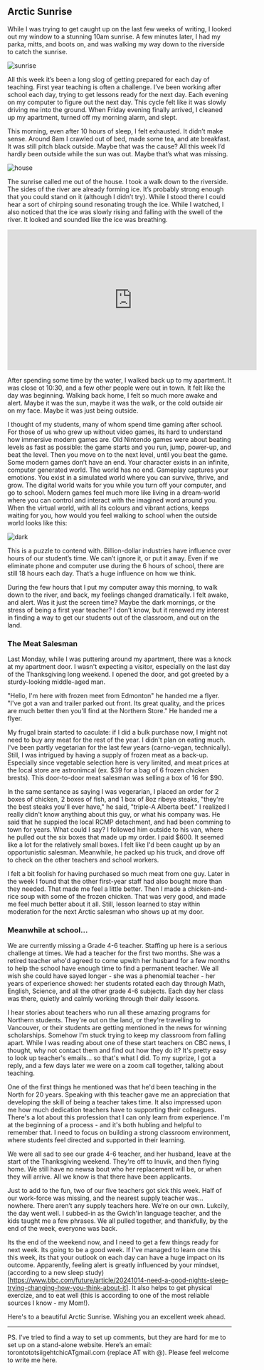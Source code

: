 ## Arctic Sunrise

While I was trying to get caught up on the last few weeks of writing, I looked out my window to a stunning 10am sunrise. A few minutes later, I had my parka, mitts, and boots on, and was walking my way down to the riverside to catch the sunrise. 

![sunrise](https://www.dropbox.com/scl/fi/f7q2qrzp1isfmjucc0r1v/20241019_101414.jpg?rlkey=wh7p9lrvsvlicixak7gdrm79q&st=386qnhaj&raw=1)

All this week it’s been a long slog of getting prepared for each day of teaching. First year teaching is often a challenge. I’ve been working after school each day, trying to get lessons ready for the next day. Each evening on my computer to figure out the next day. This cycle felt like it was slowly driving me into the ground. When Friday evening finally arrived, I cleaned up my apartment, turned off my morning alarm, and slept.

This morning, even after 10 hours of sleep, I felt exhausted. It didn’t make sense. Around 8am I crawled out of bed, made some tea, and ate breakfast. It was still pitch black outside. Maybe that was the cause? All this week I’d hardly been outside while the sun was out. Maybe that’s what was missing.

![house](https://www.dropbox.com/scl/fi/5jdykitu2enfno3eril92/20241019_102123.jpg?rlkey=2umvkfz2e195wizpemzyo1cp8&st=6zw2qfvd&raw=1)

The sunrise called me out of the house. I took a walk down to the riverside. The sides of the river are already forming ice. It’s probably strong enough that you could stand on it (although I didn’t try). While I stood there I could hear a sort of chirping sound resonating trough the ice. While I watched, I also noticed that the ice was slowly rising and falling with the swell of the river. It looked and sounded like the ice was breathing. 

<iframe width="560" height="315" src="https://www.youtube.com/embed/C0Dv7-0KrE8?si=B01iUea1XX5wejZG" title="YouTube video player" frameborder="0" allow="accelerometer; autoplay; clipboard-write; encrypted-media; gyroscope; picture-in-picture; web-share" referrerpolicy="strict-origin-when-cross-origin" allowfullscreen></iframe>


After spending some time by the water, I walked back up to my apartment. It was close ot 10:30, and a few other people were out in town. It felt like the day was beginning. Walking back home, I felt so much more awake and alert. Maybe it was the sun, maybe it was the walk, or the cold outside air on my face. Maybe it was just being outside. 

I thought of my students, many of whom spend time gaming after school. For those of us who grew up without video games, its hard to understand how immersive modern games are. Old Nintendo games were about beating levels as fast as possible: the game starts and you run, jump, power-up, and beat the level. Then you move on to the next level, until you beat the game. Some modern games don’t have an end. Your character exists in an infinite, computer generated world. The world has no end.  Gameplay captures your emotions. You exist in a simulated world where you can survive, thrive, and grow. The digital world waits for you while you turn off your computer, and go to school. Modern games feel much more like living in a dream-world where you can control and interact with the imagined word around you. When the virtual world, with all its colours and vibrant actions, keeps waiting for you, how would you feel walking to school when the outside world looks like this:

![dark](https://www.dropbox.com/scl/fi/m9e2kl0jkwjdzpzrr2bg9/20241008_071209.jpg?rlkey=7m4hitw9anl8q2n6575h6u8fj&st=nu7umawl&raw=1)

This is a puzzle to contend with. Billion-dollar industries have influence over hours of our student’s time. We can’t ignore it, or put it away. Even if we eliminate phone and computer use during the 6 hours of school, there are still 18 hours each day. That’s a huge influence on how we think.

During the few hours that I put my computer away this morning, to walk down to the river, and back, my feelings changed dramatically. I felt awake, and alert. Was it just the screen time? Maybe the dark mornings, or the stress of being a first year teacher? I don’t know, but it renewed my interest in finding a way to get our students out of the classroom, and out on the land.   

### The Meat Salesman

Last Monday, while I was puttering around my apartment, there was a knock at my apartment door. I wasn't expecting a visitor, especially on the last day of the Thanksgiving long weekend. I opened the door, and got greeted by a sturdy-looking middle-aged man. 

"Hello, I'm here with frozen meet from Edmonton" he handed me a flyer. "I've got a van and trailer parked out front. Its great quality, and the prices are much better then you'll find at the Northern Store." He handed me a flyer. 

My frugal brain started to caculate: if I did a bulk purchase now, I might not need to buy any meat for the rest of the year. I didn't plan on eating much. I've been partly vegetarian for the last few years (carno-vegan, technically). Still, I was intrigued by having a supply of frozen meat as a back-up. Especially since vegetable selection here is very limited, and meat prices at the local store are astronimcal (ex. $39 for a bag of 6 frozen chicken brests). This door-to-door meat salesman was selling a box of 16 for $90. 

In the same sentance as saying I was vegerarian, I placed an order for 2 boxes of chicken, 2 boxes of fish, and 1 box of 8oz ribeye steaks, "they're the best steaks you'll ever have," he said, "triple-A Alberta beef." I realized I really didn't know anything about this guy, or what his company was. He said that he suppied the local RCMP detachment, and had been comming to town for years. What could I say? I followed him outside to his van, where he pulled out the six boxes that made up my order. I paid $600. It seemed like a lot for the relatively small boxes. I felt like I'd been caught up by an opportunistic salesman. Meanwhile, he packed up his truck, and drove off to check on the other teachers and school workers. 

I felt a bit foolish for having purchased so much meat from one guy. Later in the week I found that the other first-year staff had also bought more than they needed. That made me feel a little better. Then I made a chicken-and-rice soup with some of the frozen chicken. That was very good, and made me feel much better about it all. Still, lesson learned to stay within moderation for the next Arctic salesman who shows up at my door. 

### Meanwhile at school…

We are currently missing a Grade 4-6 teacher. Staffing up here is a serious challenge at times. We had a teacher for the first two months. She was a retired teacher who'd agreed to come upwith her husband for a few months to help the school have enough time to find a permanent teacher. We all wish she could have sayed longer - she was a phenomial teacher - her years of experience showed: her students rotated each day through Math, English, Science, and all the other grade 4-6 subjects. Each day her class was there, quietly and calmly working through their daily lessons. 

I hear stories about teachers who run all these amazing programs for Northern students. They're out on the land, or they're travelling to Vancouver, or their students are getting mentioned in the news for winning scholarships. Somehow I'm stuck trying to keep my classroom from falling apart. While I was reading about one of these start teachers on CBC news, I thought, why not contact them and find out how they do it? It's pretty easy to look up teacher's emails... so that's what I did. To my suprize, I got a reply, and a few days later we were on a zoom call together, talking about teaching. 

One of the first things he mentioned was that he'd been teaching in the North for 20 years. Speaking with this teacher gave me an appreciation that developing the skill of being a teacher takes time. It also impressed upon me how much dedication teachers have to supporting their colleagues. There's a lot about this profession that I can only learn from experience. I'm at the beginning of a process - and it's both hubling and helpful to remember that. I need to focus on building a strong classroom environment, where students feel directed and supported in their learning. 

We were all sad to see our grade 4-6 teacher, and her husband, leave at the start of the Thanksgiving weekend. They're off to Inuvik, and then flying home. We still have no newsa bout who her replacement will be, or when they will arrive. All we know is that there have been applicants. 

Just to add to the fun, two of our five teachers got sick this week. Half of our work-force was missing, and the nearest supply teacher was... nowhere. There aren’t any supply teachers here. We’re on our own. Lukcily, the day went well. I subbed-in as the Gwich'in language teacher, and the kids taught me a few phrases. We all pulled together, and thankfully, by the end of the week, everyone was back. 

Its the end of the weekend now, and I need to get a few things ready for next week. Its going to be a good week. If I've managed to learn one this this week, its that your outlook on each day can have a huge impact on its outcome. Apparently, feeling alert is greatly influenced by your mindset, (according to a new sleep study)[https://www.bbc.com/future/article/20241014-need-a-good-nights-sleep-trying-changing-how-you-think-about-it]. It also helps to get physical exercize, and to eat well (this is according to one of the most reliable sources I know - my Mom!). 

Here's to a beautiful Arctic Sunrise. Wishing you an excellent week ahead.   

---

PS. I’ve tried to find a way to set up comments, but they are hard for me to set up on a stand-alone website. Here’s an email: torontototsiigehtchicATgmail.com (replace AT with @). Please feel welcome to write me here. 

